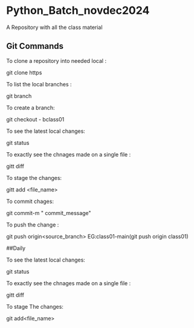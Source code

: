 # Python_Batch_novdec2024
A Repository with all the class material

## Git Commands

To clone a repository into needed local :

git clone https

To list the local branches :

git branch

To create a branch:

git checkout - bclass01

To see the latest local changes:

git status

To exactly see the chnages made on a single file :

gitt diff

To stage the changes:

gitt add <file_name>

To commit chages:

git commit-m " commit_message"

To push the change :

git push origin<source_branch>
EG:class01-main(git push origin class01)


##Daily

To see the latest local changes:

git status

To exactly see the chnages made on a single file :

gitt diff

To stage The changes:

git add<file_name>


